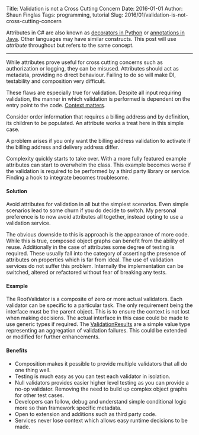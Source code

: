 Title: Validation is not a Cross Cutting Concern
Date: 2016-01-01
Author: Shaun Finglas
Tags: programming, tutorial
Slug: 2016/01/validation-is-not-cross-cutting-concern

Attributes in C\# are also known as [decorators in
Python](https://wiki.python.org/moin/PythonDecorators) or [annotations
in Java](http://docs.oracle.com/javase/tutorial/java/annotations/).
Other languages may have similar constructs. This post will use
*attribute* throughout but refers to the same concept.

------------------------------------------------------------------------

While attributes prove useful for cross cutting concerns such as
authorization or logging, they can be misused. Attributes should act as
metadata, providing no direct behaviour. Failing to do so will make DI,
testability and composition very difficult.

These flaws are especially true for validation. Despite all input
requiring validation, the manner in which validation is performed is
dependent on the entry point to the code. [Context
matters](https://blog.shaunfinglas.co.uk/2014/09/ddd-validation.html).

Consider order information that requires a billing address and by
definition, its children to be populated. An attribute works a treat
here in this simple case.

<script src="https://gist.github.com/Finglas/22749d5755b9fa3337c4.js"></script>
A problem arises if you only want the billing address validation to
activate if the billing address and delivery address differ.

Complexity quickly starts to take over. With a more fully featured
example attributes can start to overwhelm the class. This example
becomes worse if the validation is required to be performed by a third
party library or service. Finding a hook to integrate becomes
troublesome.

#### Solution

Avoid attributes for validation in all but the simplest scenarios. Even
simple scenarios lead to some churn if you do decide to switch. My
personal preference is to now avoid attributes all together, instead
opting to use a validation service.

The obvious downside to this is approach is the appearance of more code.
While this is true, composed object graphs can benefit from the ability
of reuse. Additionally in the case of attributes some degree of testing
is required. These usually fall into the category of asserting the
presence of attributes on properties which is far from ideal. The use of
validation services do not suffer this problem. Internally the
implementation can be switched, altered or refactored without fear of
breaking any tests.

#### Example

<script src="https://gist.github.com/Finglas/1100d60aa521a555c972.js"></script>
The RootValidator is a composite of zero or more actual validators. Each
validator can be specific to a particular task. The only requirement
being the interface must be the parent object. This is to ensure the
context is not lost when making decisions. The actual interface in this
case could be made to use generic types if required. The
[ValidationResults](https://gist.github.com/Finglas/ee7de5821376ce26543b)
are a simple value type representing an aggregation of validation
failures. This could be extended or modified for further enhancements.

#### Benefits

-   Composition makes it possible to provide multiple validators that
    all do one thing well.
-   Testing is much easy as you can test each validator in isolation.
-   Null validators provides easier higher level testing as you can
    provide a no-op validator. Removing the need to build up complex
    object graphs for other test cases.
-   Developers can follow, debug and understand simple conditional logic
    more so than framework specific metadata.
-   Open to extension and additions such as third party code.
-   Services never lose context which allows easy runtime decisions to
    be made.